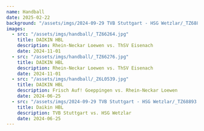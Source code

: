 ```yaml
---
name: Handball
date: 2025-02-22
background: "/assets/imgs/2024-09-29 TVB Stuttgart - HSG Wetzlar/_TZ68893.jpg"
images:
  - src: "/assets/imgs/handball/_TZ66264.jpg"
    title: DAIKIN HBL
    description: Rhein-Neckar Loewen vs. ThSV Eisenach
    date: 2024-11-01
  - src: "/assets/imgs/handball/_TZ66276.jpg"
    title: DAIKIN HBL
    description: Rhein-Neckar Loewen vs. ThSV Eisenach
    date: 2024-11-01
  - src: "/assets/imgs/handball/_Z6L0539.jpg"
    title: DAIKIN HBL
    description: Frisch Auf! Goeppingen vs. Rhein-Neckar Loewen
    date: 2024-06-25
  - src: "/assets/imgs/2024-09-29 TVB Stuttgart - HSG Wetzlar/_TZ68893.jpg"
    title: Daikin HBL
    description: TVB Stuttgart vs. HSG Wetzlar
    date: 2024-06-25
---
```

